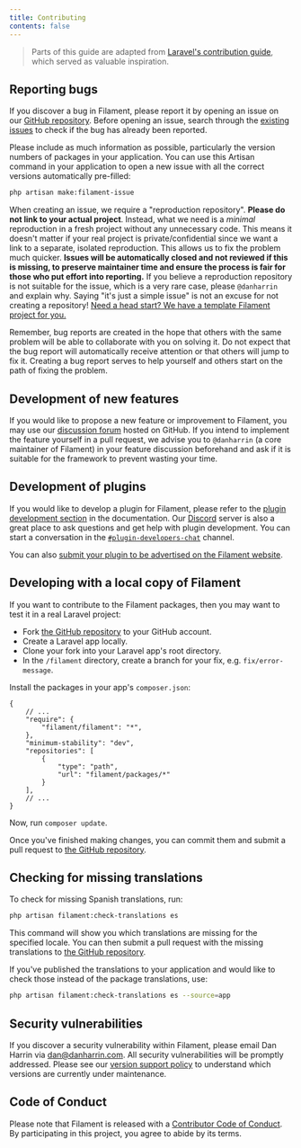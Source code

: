```yaml
---
title: Contributing
contents: false
---
```


> Parts of this guide are adapted from [Laravel's contribution guide](https://laravel.com/docs/contributions), which served as valuable inspiration.

## Reporting bugs

If you discover a bug in Filament, please report it by opening an issue on our [GitHub repository](https://github.com/filamentphp/filament/issues/new/choose). Before opening an issue, search through the [existing issues](https://github.com/filamentphp/filament/issues?q=is%3Aissue) to check if the bug has already been reported.

Please include as much information as possible, particularly the version numbers of packages in your application. You can use this Artisan command in your application to open a new issue with all the correct versions automatically pre-filled:

```bash
php artisan make:filament-issue
```

When creating an issue, we require a "reproduction repository". **Please do not link to your actual project**. Instead, what we need is a _minimal_ reproduction in a fresh project without any unnecessary code. This means it doesn't matter if your real project is private/confidential since we want a link to a separate, isolated reproduction. This allows us to fix the problem much quicker. **Issues will be automatically closed and not reviewed if this is missing, to preserve maintainer time and ensure the process is fair for those who put effort into reporting.** If you believe a reproduction repository is not suitable for the issue, which is a very rare case, please `@danharrin` and explain why. Saying "it's just a simple issue" is not an excuse for not creating a repository! [Need a head start? We have a template Filament project for you.](https://filament-issue.unitedbycode.com)

Remember, bug reports are created in the hope that others with the same problem will be able to collaborate with you on solving it. Do not expect that the bug report will automatically receive attention or that others will jump to fix it. Creating a bug report serves to help yourself and others start on the path of fixing the problem.

## Development of new features

If you would like to propose a new feature or improvement to Filament, you may use our [discussion forum](https://github.com/filamentphp/filament/discussions) hosted on GitHub. If you intend to implement the feature yourself in a pull request, we advise you to `@danharrin` (a core maintainer of Filament) in your feature discussion beforehand and ask if it is suitable for the framework to prevent wasting your time.

## Development of plugins

If you would like to develop a plugin for Filament, please refer to the [plugin development section](../plugins) in the documentation. Our [Discord](https://filamentphp.com/discord) server is also a great place to ask questions and get help with plugin development. You can start a conversation in the [`#plugin-developers-chat`](https://discord.com/channels/883083792112300104/970354547723730955) channel.

You can also [submit your plugin to be advertised on the Filament website](https://github.com/filamentphp/filamentphp.com/blob/main/README.md#contributing).

## Developing with a local copy of Filament

If you want to contribute to the Filament packages, then you may want to test it in a real Laravel project:

- Fork [the GitHub repository](https://github.com/filamentphp/filament) to your GitHub account.
- Create a Laravel app locally.
- Clone your fork into your Laravel app's root directory.
- In the `/filament` directory, create a branch for your fix, e.g. `fix/error-message`.

Install the packages in your app's `composer.json`:

```jsonc
{
    // ...
    "require": {
        "filament/filament": "*",
    },
    "minimum-stability": "dev",
    "repositories": [
        {
            "type": "path",
            "url": "filament/packages/*"
        }
    ],
    // ...
}
```

Now, run `composer update`.

Once you've finished making changes, you can commit them and submit a pull request to [the GitHub repository](https://github.com/filamentphp/filament).

## Checking for missing translations

To check for missing Spanish translations, run:

```bash
php artisan filament:check-translations es
```

This command will show you which translations are missing for the specified locale. You can then submit a pull request with the missing translations to [the GitHub repository](https://github.com/filamentphp/filament).

If you've published the translations to your application and would like to check those instead of the package translations, use:

```bash
php artisan filament:check-translations es --source=app
```

## Security vulnerabilities

If you discover a security vulnerability within Filament, please email Dan Harrin via [dan@danharrin.com](mailto:dan@danharrin.com). All security vulnerabilities will be promptly addressed. Please see our [version support policy](version-support-policy) to understand which versions are currently under maintenance.

## Code of Conduct

Please note that Filament is released with a [Contributor Code of Conduct](https://github.com/filamentphp/filament/blob/4.x/CODE_OF_CONDUCT.md). By participating in this project, you agree to abide by its terms.
